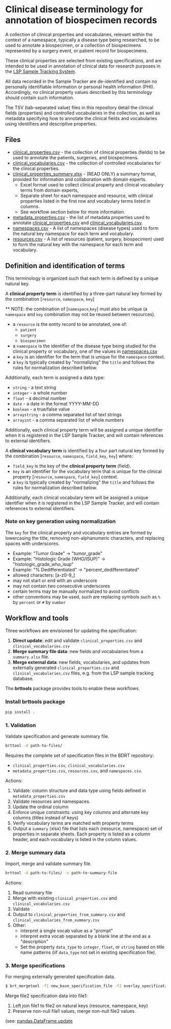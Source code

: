 # Clinical disease terminology for annotation of biospecimen records

A collection of clinical properties and vocabularies, relevant within the 
context of a namespace, typically a disease type being researched, to be used to 
annotate a biospecimen, or a collection of biospecimens represented by a surgery event,
or patient record for biospecimens.

These clinical properties are selected from existing specifications, 
and are intended to be used in annotation of clinical data for research purposes 
in the [LSP Sample Tracking System](https://github.com/labsyspharm/ExperimentTracker).

All data recorded in the Sample Tracker are de-identified and contain no
personally identifiable information or personal health information (PHI). 
Accordingly, no clinical property values described by this terminology should contain such information.

The TSV (tab-separated value) files in this repository detail the clinical
fields (properties) and controlled vocabularies in the collection, as well
as metadata specifying how to annotate the clinical fields and vocabularies using
identifiers and descriptive properties.

## Files

- [clinical_properties.csv](metadata_properties.csv) - the collection of clinical properties (fields) to be used
  to annotate the patients, surgeries, and biospecimens.
- [clinical_vocabularies.csv](clinical_vocabularies.csv) - the collection of controlled vocabularies 
  for the clinical properties.
- [clinical_properties_summary.xlsx](clinical_properties_summary.xlsx) - (READ ONLY) a summary format, 
  provided for information and collaboration with domain experts. 
  - Excel format used to collect clinical property and clinical 
  vocabulary terms from domain experts,
  - Separate sheet for each namespace and resource, with clinical properties listed 
    in the first row and vocabulary terms listed in columns.
  - See workflow section below for more information.
- [metadata_properties.csv](metadata_properties.csv) - the list of metadata properties used to annotate 
  [clinical_properties.csv](metadata_properties.csv) and [clinical_vocabularies.csv](clinical_vocabularies.csv).
- [namespaces.csv](namespaces.csv) - A list of namespaces (disease types)
  used to form the natural key namespace for each term and vocabulary.
- [resources.csv](resources.csv) - A list of resources (patient, surgery, biospecimen)
  used to form the natural key with the namespace for each term and vocabulary.

## Definition and identification of terms

This terminology is organized such that each term is defined by a unique natural key.

A **clinical property term** is identified by a three-part natural key formed by the
combination [`resource`, `namespace`, `key`]

** NOTE: the combination of [`namespace`,`key`] must also be unique (a `namespace`
and `key` combination may not be reused between resources).

- a `resource` is the entity record to be annotated, one of:
  - `patient`
  - `surgery`
  - `biospecimen`
- a `namespace` is the identifier of the disease type being studied for the 
  clinical property or vocabulary, 
  one of the values in [namespaces.csv](namespaces.csv)
- a `key` is an identifier for the term that is unique
  for the `namespace` context. 
- a `key` is typically created by "normalizing" the `title` and follows the rules
  for normalization described below.

Additionally, each term is assigned a data type:
- `string` - a text string
- `integer` - a whole number
- `float` - a decimal number
- `date` - a date in the format YYYY-MM-DD
- `boolean` - a true/false value
- `arraystring` - a comma separated list of text strings
- `arrayint` - a comma separated list of whole numbers

Additionally, each clinical property term will be assigned a unique identifier when
it is registered in the LSP Sample Tracker, and will contain references to external
identifiers.

A **clinical vocabulary term** is identified by a four part 
natural key formed by the combination [`resource`, `namespace`, `field_key`, `key`]
where:
- `field_key` is the key of the **clinical property term** (field).
- `key` is an identifier for the vocabulary term that is 
  unique for the clinical property [`resource`, `namespace`, `field_key`] context. 
- a `key` is typically created by "normalizing" the `title` and follows the rules
  for normalization described below.

Additionally, each clinical vocabulary term will be assigned a unique identifier when
it is registered in the LSP Sample Tracker, and will contain references to external
identifiers.


### Note on key generation using normalization

The `key` for the clinical property and vocabulary entries are formed by 
lowercasing the title, removing non-alphanumeric characters, and replacing spaces with underscores.
- Example: "Tumor Grade" -> "tumor_grade"
- Example: "Histologic Grade (WHO/ISUP)" -> "histologic_grade_who_isup"
- Example: "% Dedifferentiated" -> "percent_dedifferentiated"
- allowed characters: [a-z0-9_]
- may not start or end with an underscore
- may not contain two consecutive underscores
- certain terms may be manually normalized to avoid conflicts
- other conventions may be used, such are replacing symbols such as
  `%` by `percent` or `#` by `number`

## Workflow and tools 

Three workflows are envisioned for updating the specification:
1. **Direct update**: edit and validate `clinical_properties.csv` and `clinical_vocabularies.csv`
2. **Merge summary file data**: new fields and vocabularies from a `summary.xlsx` file.
3. **Merge external data**: new fields, vocabularies, and updates from externally generated `clinical_properties.csv`
   and `clinical_vocabularies.csv` files, e.g. from the LSP sample tracking
   database.

The **brttools** package provides tools to enable these workflows.
### Install brttools package 

```sh
pip install .
```
### 1. Validation

Validate specification and generate summary file.

```sh
brttool -d path-to-files/
```

Requires the complete set of specification files in the BDRT repository:
- `clinical_properties.csv`, `clinical_vocabularies.csv` 
- `metadata_properties.csv`, `resources.csv`, and `namespaces.csv`.

Actions:
1. Validate: column structure and data type using fields defined in 
   `metadata_properties.csv`
2. Validate resources and namespaces.
3. Update the ordinal column
4. Enforce unique constraints: using key columns and alternate key columns 
   (titles instead of keys)
5. Verify vocabulary terms are matched with property terms
6. Output a `summary` (xlsx) file that lists each 
   (resource, namespace) set of properties in separate sheets. Each property is 
   listed as a column header, and each vocabulary is listed in the column values.


### 2. Merge summary data

Import, merge and validate summary file.

```sh
brttool -d path-to-files/ -s path-to-summary-file
```

Actions:
1. Read summary file
2. Merge with existing `clinical_properties.csv` and `clinical_vocabularies.csv`
3. Validate
4. Output to `clinical_properties_from_summary.csv` and `clinical_vocabularies_from_summary.csv`
5. Other:
   - interpret a single vocab value as a "prompt"
   - interpret extra vocab separated by a blank line at the end as a "description"
   - Set the property `data_type` to `integer`, `float`, or `string` based on 
     title name patterns (iif `data_type` not set in existing specification file).

### 3. Merge specifications

For merging externally generated specification data.

```sh
$ brt_mergetool -f1 new_base_specification_file -f2 overlay_specification_file [-cp or -cv]
```

Merge file2 specification data into file1:
1. Left join file1 to file2 on natural keys (resource, namespace, key)
2. Preserve non-null file1 values, merge non-null file2 values.

(see: [pandas.DataFrame.update](https://pandas.pydata.org/pandas-docs/stable/reference/api/pandas.DataFrame.update.html#pandas.DataFrame.update)

